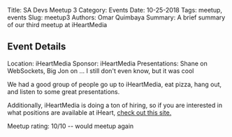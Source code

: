 Title: SA Devs Meetup 3
Category: Events
Date: 10-25-2018
Tags: meetup, events
Slug: meetup3
Authors: Omar Quimbaya
Summary: A brief summary of our third meetup at iHeartMedia

## Event Details
Location: iHeartMedia
Sponsor: iHeartMedia
Presentations: Shane on WebSockets, Big Jon on ... I still don't even know, but it was cool

We had a good group of people go up to iHeartMedia, eat pizza, hang out, and listen to some great presentations. 

Additionally, iHeartMedia is doing a ton of hiring, so if you are interested in what positions are available at iHeart, [check out this site.](http://iheartmediacareers.com/Pages/default.aspx)

Meetup rating: 10/10 -- would meetup again